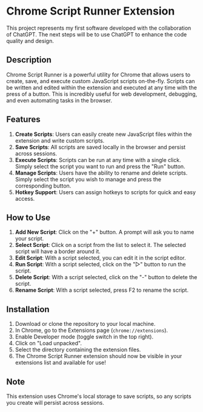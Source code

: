 ﻿# Chrome Script Runner Extension


This project represents my first software developed with the collaboration of ChatGPT. The next steps will be to use ChatGPT to enhance the code quality and design.

## Description

Chrome Script Runner is a powerful utility for Chrome that allows users to create, save, and execute custom JavaScript scripts on-the-fly. Scripts can be written and edited within the extension and executed at any time with the press of a button. This is incredibly useful for web development, debugging, and even automating tasks in the browser.

## Features

1. **Create Scripts**: Users can easily create new JavaScript files within the extension and write custom scripts.
2. **Save Scripts**: All scripts are saved locally in the browser and persist across sessions.
3. **Execute Scripts**: Scripts can be run at any time with a single click. Simply select the script you want to run and press the "Run" button.
4. **Manage Scripts**: Users have the ability to rename and delete scripts. Simply select the script you wish to manage and press the corresponding button.
5. **Hotkey Support**: Users can assign hotkeys to scripts for quick and easy access.

## How to Use

1. **Add New Script**: Click on the "+" button. A prompt will ask you to name your script.
2. **Select Script**: Click on a script from the list to select it. The selected script will have a border around it.
3. **Edit Script**: With a script selected, you can edit it in the script editor.
4. **Run Script**: With a script selected, click on the "▷" button to run the script.
5. **Delete Script**: With a script selected, click on the "-" button to delete the script.
6. **Rename Script**: With a script selected, press F2 to rename the script.

## Installation

1. Download or clone the repository to your local machine.
2. In Chrome, go to the Extensions page (`chrome://extensions`).
3. Enable Developer mode (toggle switch in the top right).
4. Click on "Load unpacked".
5. Select the directory containing the extension files.
6. The Chrome Script Runner extension should now be visible in your extensions list and available for use!

## Note

This extension uses Chrome's local storage to save scripts, so any scripts you create will persist across sessions.
